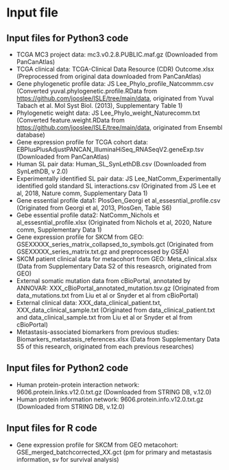 # Input file


## Input files for Python3 code
+ TCGA MC3 project data: mc3.v0.2.8.PUBLIC.maf.gz (Downloaded from PanCanAtlas)
+ TCGA clinical data: TCGA-Clinical Data Resource (CDR) Outcome.xlsx (Preprocessed from original data downloaded from PanCanAtlas)
+ Gene phylogenetic profile data: JS Lee_Phylo_profile_Natcommm.csv (Converted yuval.phylogenetic.profile.RData from https://github.com/jooslee/ISLE/tree/main/data, originated from Yuval Tabach et al. Mol Syst Biol. (2013), Supplementary Table 1)
+ Phylogenetic weight data: JS Lee_Phylo_weight_Naturecomm.txt (Converted feature.weight.RData from https://github.com/jooslee/ISLE/tree/main/data, originated from Ensembl database)
+ Gene expression profile for TCGA cohort data: EBPlusPlusAdjustPANCAN_IlluminaHiSeq_RNASeqV2.geneExp.tsv (Downloaded from PanCanAtlas)
+ Human SL pair data: Human_SL_SynLethDB.csv (Downloaded from SynLethDB, v 2.0)
+ Experimentally identified SL pair data: JS Lee_NatComm_Experimentally identified gold standard SL interactions.csv (Originated from JS Lee et al, 2018, Nature comm, Supplementary Data 1)
+ Gene essential profile data1: PlosGen_Georgi et al_essesntial_profile.csv (Originated from Georgi et al, 2013, PlosGen, Table S6)
+ Gebe essential profile data2: NatComm_Nichols et al_essesntial_profile.xlsx (Originated from Nichols et al, 2020, Nature comm, Supplementary Data 1)
+ Gene expression profile for SKCM from GEO: GSEXXXXX_series_matrix_collapsed_to_symbols.gct (Originated from GSEXXXXX_series_matrix.txt.gz and preprocessed by GSEA)
+ SKCM patient clinical data for metacohort from GEO: Meta_clinical.xlsx (Data from Supplementary Data S2 of this reseasrch, originated from GEO)
+ External somatic mutation data from cBioPortal, annotated by ANNOVAR: XXX_cBioPortal_annotated_mutation.tsv.gz (Originated from data_mutations.txt from Liu et al or Snyder et al from cBioPortal)
+ External clinical data: XXX_data_clinical_patient.txt, XXX_data_clinical_sample.txt (Originated from data_clinical_patient.txt and data_clinical_sample.txt from Liu et al or Snyder et al from cBioPortal)
+ Metastasis-associated biomarkers from previous studies: Biomarkers_metastasis_references.xlsx (Data from Supplementary Data S5 of this research, originated from each previous researches)

## Input files for Python2 code
+ Human protein-protein interaction network: 9606.protein.links.v12.0.txt.gz (Downloaded from STRING DB, v.12.0)
+ Human protein information network: 9606.protein.info.v12.0.txt.gz (Downloaded from STRING DB, v.12.0)

## Input files for R code
+ Gene expression profile for SKCM from GEO metacohort: GSE_merged_batchcorrected_XX.gct (pm for primary and metastasis information, sv for survival analysis)
